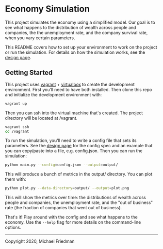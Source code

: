 # Economy Simulation

This project simulates the economy using a simplified model. Our goal is to
see what happens to the distribution of wealth across people and companies, the
the unemployment rate, and the company survival rate, when you vary certain
parameters.

This README covers how to set up your environment to work on the project or run
the simulation. For details on how the simulation works, see the
[design page](design.md).

## Getting Started

This project uses [vagrant](https://vagrantup.com) +
[virtualbox](https://virtualbox.org) to create the development environment.
First you'll need to have both installed. Then clone this repo and initialize
the development environment with:

```bash
vagrant up
```

Then you can ssh into the virtual machine that's created. The project directory
will be located at /vagrant.

```bash
vagrant ssh
cd /vagrant
```

To run the simulation, you'll need to write a config file that sets its
parameters. See the [design page](design.md) for the config spec and an example
that you can copy/paste into a file, e.g. config.json. Then you can run the
simulation:

```bash
python main.py --config=config.json --output=output/
```

This will produce a bunch of metrics in the output/ directory. You can plot
them with:

```bash
python plot.py --data-directory=output/ --output=plot.png
```

This will show the metrics over time: the distributions of wealth across people
and companies, the unemployment rate, and the "out of business" rate (the
fraction of companies that went out of business).

That's it! Play around with the config and see what happens to the economy. Use
the `--help` flag for more details on the command-line options.

---

Copyright 2020, Michael Friedman
